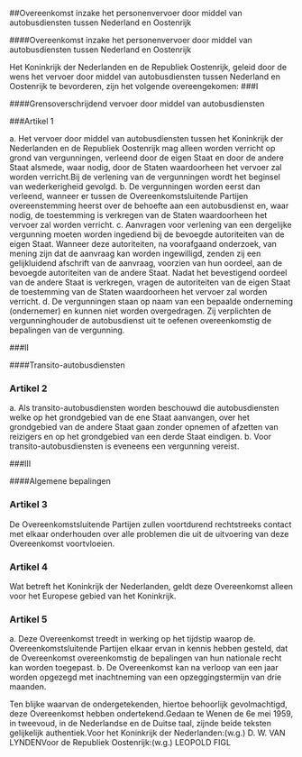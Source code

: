 <meta http-equiv='Content-Type' content='text/html; charset=utf-8' />

##Overeenkomst inzake het personenvervoer door middel van autobusdiensten tussen Nederland en Oostenrijk

####Overeenkomst inzake het personenvervoer door middel van autobusdiensten tussen Nederland en Oostenrijk

Het Koninkrijk der Nederlanden en de Republiek Oostenrijk, geleid door de wens het vervoer door middel van autobusdiensten tussen Nederland en Oostenrijk te bevorderen, zijn het volgende overeengekomen:
###I 

####Grensoverschrijdend vervoer door middel van autobusdiensten

###Artikel 1 

a. Het vervoer door middel van autobusdiensten tussen het Koninkrijk der Nederlanden en de Republiek Oostenrijk mag alleen worden verricht op grond van vergunningen, verleend door de eigen Staat en door de andere Staat alsmede, waar nodig, door de Staten waardoorheen het vervoer zal worden verricht.Bij de verlening van de vergunningen wordt het beginsel van wederkerigheid gevolgd.
b. De vergunningen worden eerst dan verleend, wanneer er tussen de Overeenkomstsluitende Partijen overeenstemming heerst over de behoefte aan een autobusdienst en, waar nodig, de toestemming is verkregen van de Staten waardoorheen het vervoer zal worden verricht.
c. Aanvragen voor verlening van een dergelijke vergunning moeten worden ingediend bij de bevoegde autoriteiten van de eigen Staat. Wanneer deze autoriteiten, na voorafgaand onderzoek, van mening zijn dat de aanvraag kan worden ingewilligd, zenden zij een gelijkluidend afschrift van de aanvraag, voorzien van hun oordeel, aan de bevoegde autoriteiten van de andere Staat. Nadat het bevestigend oordeel van de andere Staat is verkregen, vragen de autoriteiten van de eigen Staat de toestemming van de Staten waardoorheen het vervoer zal worden verricht.
d. De vergunningen staan op naam van een bepaalde onderneming (ondernemer) en kunnen niet worden overgedragen. Zij verplichten de vergunninghouder de autobusdienst uit te oefenen overeenkomstig de bepalingen van de vergunning.

###II 

####Transito-autobusdiensten

### Artikel  2  

a. Als transito-autobusdiensten worden beschouwd die autobusdiensten welke op het grondgebied van de ene Staat aanvangen, over het grondgebied van de andere Staat gaan zonder opnemen of afzetten van reizigers en op het grondgebied van een derde Staat eindigen.
b. Voor transito-autobusdiensten is eveneens een vergunning vereist.

###III 

####Algemene bepalingen

### Artikel  3  

De Overeenkomstsluitende Partijen zullen voortdurend rechtstreeks contact met elkaar onderhouden over alle problemen die uit de uitvoering van deze Overeenkomst voortvloeien.

### Artikel  4  

Wat betreft het Koninkrijk der Nederlanden, geldt deze Overeenkomst alleen voor het Europese gebied van het Koninkrijk.

### Artikel  5  

a. Deze Overeenkomst treedt in werking op het tijdstip waarop de. Overeenkomstsluitende Partijen elkaar ervan in kennis hebben gesteld, dat de Overeenkomst overeenkomstig de bepalingen van hun nationale recht kan worden toegepast.
b. De Overeenkomst kan na verloop van een jaar worden opgezegd met inachtneming van een opzeggingstermijn van drie maanden.

Ten blijke waarvan de ondergetekenden, hiertoe behoorlijk gevolmachtigd, deze Overeenkomst hebben ondertekend.Gedaan te Wenen de 6e mei 1959, in tweevoud, in de Nederlandse en de Duitse taal, zijnde beide teksten gelijkelijk authentiek.Voor het Koninkrijk der Nederlanden:(w.g.) D. W. VAN LYNDENVoor de Republiek Oostenrijk:(w.g.) LEOPOLD FIGL

